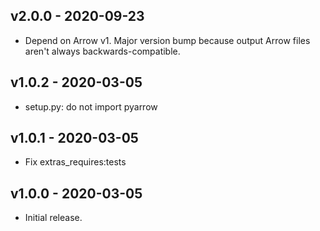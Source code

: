 v2.0.0 - 2020-09-23
-------------------

* Depend on Arrow v1. Major version bump because output Arrow files aren't
  always backwards-compatible.

v1.0.2 - 2020-03-05
-------------------

* setup.py: do not import pyarrow

v1.0.1 - 2020-03-05
-------------------

* Fix extras_requires:tests

v1.0.0 - 2020-03-05
-------------------

* Initial release.
